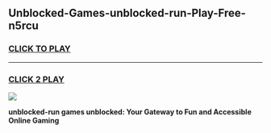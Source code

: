 
## Unblocked-Games-unblocked-run-Play-Free-n5rcu
<h3>
<a href="https://premium76.site?title=unblocked-run&ref=21A">CLICK TO PLAY</a></h3>
<hr>

<h3>
<a href="https://premium76.site?title=unblocked-run&ref=21A">CLICK 2 PLAY</a>
  
</h3>

<a href="https://premium76.site?title=unblocked-run&ref=21A"><img src="https://clearcache.store/games.png"></a>


**unblocked-run games unblocked: Your Gateway to Fun and Accessible Online Gaming**
